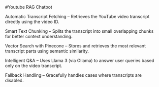 #Youtube RAG Chatbot

Automatic Transcript Fetching – Retrieves the YouTube video transcript directly using the video ID.

Smart Text Chunking – Splits the transcript into small overlapping chunks for better context understanding.

Vector Search with Pinecone – Stores and retrieves the most relevant transcript parts using semantic similarity.

Intelligent Q&A – Uses Llama 3 (via Ollama) to answer user queries based only on the video transcript.

Fallback Handling – Gracefully handles cases where transcripts are disabled.
